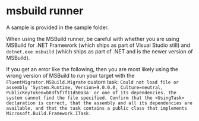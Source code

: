 # msbuild runner

A sample is provided in the sample folder.

When using the MSBuild runner, be careful with whether you are using MSBuild for .NET Framework (which ships as part of Visual Studio still) and `dotnet.exe msbuild` (which ships as part of .NET and is the newer version of MSBuild).

If you get an error like the following, then you are most likely using the wrong version of MSBuild to run your target with the `FluentMigrator.MSBuild.Migrate` custom task: `Could not load file or assembly 'System.Runtime, Version=9.0.0.0, Culture=neutral, PublicKeyToken=b03f5f7f11d50a3a' or one of its dependencies. The system cannot find the file specified. Confirm that the <UsingTask> declaration is correct, that the assembly and all its dependencies are available, and that the task contains a public class that implements Microsoft.Build.Framework.ITask.`